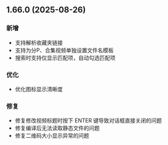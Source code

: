 ## 1.66.0 (2025-08-26)
### 新增
* 支持解析收藏夹链接
* 支持为分P、合集视频单独设置文件名模板
* 搜索时支持仅显示匹配项，自动勾选匹配项

### 优化
* 优化图标显示清晰度

### 修复
* 修复修改视频标题时按下 ENTER 键导致对话框直接关闭的问题
* 修复编译后无法读取静态文件的问题
* 修复二维码大小显示异常的问题
